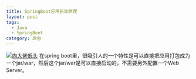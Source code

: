 ```yaml
---
title: SpringBoot应用启动原理
layout: post
tags:
  - Java
  - SpringBoot
category: 后台
---
```

[![向大佬低头](http://7xkmea.com1.z0.glb.clouddn.com/githubio/SpringBoot%E5%BA%94%E7%94%A8%E5%90%AF%E5%8A%A8%E5%8E%9F%E7%90%86-1.jpg "向大佬低头")](http://7xkmea.com1.z0.glb.clouddn.com/githubio/SpringBoot%E5%BA%94%E7%94%A8%E5%90%AF%E5%8A%A8%E5%8E%9F%E7%90%86-1.jpg "向大佬低头")
在spring boot里，很吸引人的一个特性是可以直接把应用打包成为一个jar/war，然后这个jar/war是可以直接启动的，不需要另外配置一个Web Server。

